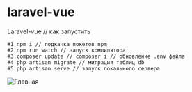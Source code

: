 # laravel-vue
Laravel-vue
// как запустить
```
#1 npm i // подкачка покетов npm
#2 npm run watch // запуск компилятора
#3 composer update // composer i // обновление .env файла
#4 php artisan migrate // миграция таблиц db
#5 php artisan serve // запуск локального сервера
```
![Главная]([[https://myoctocat.com/assets/images/base-octocat.svg](https://t.me/c/1255897318/46](https://sun5-4.userapi.com/s/v1/if2/t7IqkbjqndLEPgLt1jmLiD_b-geUAV7cVbwKGh64HiqtM3pu5pHtXwoVJXeAqP8FHFpG7CbnFwLw9GuXzl0nlkhZ.jpg?size=1902x802&quality=95&type=album)))
